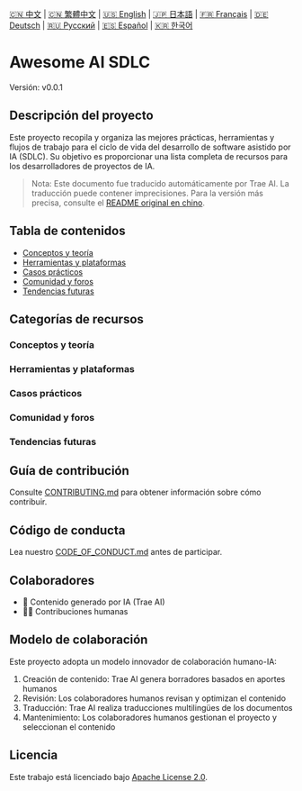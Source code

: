 [🇨🇳 中文](../../README.md) | [🇨🇳 繁體中文](../zh-TW/README.md) | [🇺🇸 English](../en/README.md) | [🇯🇵 日本語](../ja/README.md) | [🇫🇷 Français](../fr/README.md) | [🇩🇪 Deutsch](../de/README.md) | [🇷🇺 Русский](../ru/README.md) | [🇪🇸 Español](README.md) | [🇰🇷 한국어](../ko/README.md)

# Awesome AI SDLC

Versión: v0.0.1

## Descripción del proyecto

Este proyecto recopila y organiza las mejores prácticas, herramientas y flujos de trabajo para el ciclo de vida del desarrollo de software asistido por IA (SDLC). Su objetivo es proporcionar una lista completa de recursos para los desarrolladores de proyectos de IA.

> Nota: Este documento fue traducido automáticamente por Trae AI. La traducción puede contener imprecisiones. Para la versión más precisa, consulte el [README original en chino](../../README.md).

## Tabla de contenidos

- [Conceptos y teoría](#conceptos-y-teoría)
- [Herramientas y plataformas](#herramientas-y-plataformas)
- [Casos prácticos](#casos-prácticos)
- [Comunidad y foros](#comunidad-y-foros)
- [Tendencias futuras](#tendencias-futuras)

## Categorías de recursos

### Conceptos y teoría

### Herramientas y plataformas

### Casos prácticos

### Comunidad y foros

### Tendencias futuras

## Guía de contribución

Consulte [CONTRIBUTING.md](../../CONTRIBUTING.md) para obtener información sobre cómo contribuir.

## Código de conducta

Lea nuestro [CODE_OF_CONDUCT.md](../../CODE_OF_CONDUCT.md) antes de participar.

## Colaboradores

- 🤖 Contenido generado por IA (Trae AI)
- 🧑‍💻 Contribuciones humanas

## Modelo de colaboración

Este proyecto adopta un modelo innovador de colaboración humano-IA:
1. Creación de contenido: Trae AI genera borradores basados en aportes humanos
2. Revisión: Los colaboradores humanos revisan y optimizan el contenido
3. Traducción: Trae AI realiza traducciones multilingües de los documentos
4. Mantenimiento: Los colaboradores humanos gestionan el proyecto y seleccionan el contenido

## Licencia

Este trabajo está licenciado bajo [Apache License 2.0](../../LICENSE).